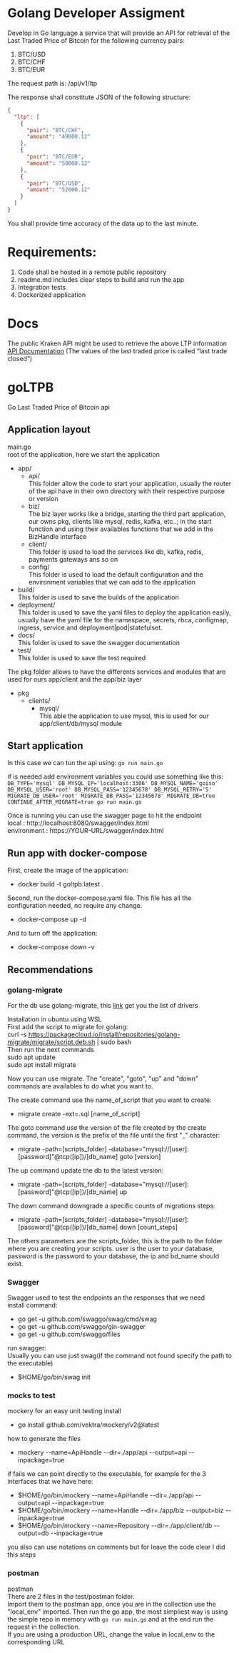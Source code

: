 # Golang Developer Assigment

Develop in Go language a service that will provide an API for retrieval of the Last Traded Price of Bitcoin for the following currency pairs:

1. BTC/USD
2. BTC/CHF
3. BTC/EUR


The request path is:
/api/v1/ltp

The response shall constitute JSON of the following structure:
```json
{
  "ltp": [
    {
      "pair": "BTC/CHF",
      "amount": "49000.12"
    },
    {
      "pair": "BTC/EUR",
      "amount": "50000.12"
    },
    {
      "pair": "BTC/USD",
      "amount": "52000.12"
    }
  ]
}

```

You shall provide time accuracy of the data up to the last minute.


# Requirements:
1. Code shall be hosted in a remote public repository
2. readme.md includes clear steps to build and run the app
3. Integration tests
4. Dockerized application

# Docs
The public Kraken API might be used to retrieve the above LTP information
[API Documentation](https://docs.kraken.com/rest/#tag/Spot-Market-Data/operation/getTickerInformation)
(The values of the last traded price is called “last trade closed”)


# goLTPB
Go Last Traded Price of Bitcoin api

## Application layout
main.go <br>
root of the application, here we start the application <br>
- app/<br>
    - api/<br>
        This folder allow the code to start your application, usually the router of the api have in their own directory with their respective purpose or version 
    - biz/<br>
        The biz layer works like a bridge, starting the third part application, our owns pkg, clients like mysql, redis, kafka, etc..; in the start function and using their availables functions that we add in the BizHandle interface
    - client/<br>
        This folder is used to load the services like db, kafka, redis, payments gateways ans so on
    - config/<br>
        This folder is used to load the default configuration and the environment variables that we can add to the application
- build/<br>
    This folder is used to save the builds of the application
- deployment/<br>
    This folder is used to save the yaml files to deploy the application easily, usually have the yaml file for the namespace, secrets, rbca, configmap, ingress, service and deployment|pod|statefulset.
- docs/<br>
    This folder is used to save the swagger documentation<br>
- test/<br>
    This folder is used to save the test required<br>

The pkg folder allows to have the differents services and modules that are used for ours app/client and the app/biz layer
- pkg
    - clients/
        - mysql/<br>
            This able the application to use mysql, this is used for our app/client/db/mysql module

## Start application
In this case we can tun the api using: `go run main.go` <br>

if is needed add environment variables you could use something like this: `DB_TYPE='mysql' DB_MYSQL_IP='localhost:3306' DB_MYSQL_NAME='goiso' DB_MYSQL_USER='root' DB_MYSQL_PASS='12345678' DB_MYSQL_RETRY='5' MIGRATE_DB_USER='root' MIGRATE_DB_PASS='12345678' MIGRATE_DB=true CONTINUE_AFTER_MIGRATE=true go run main.go` <br>

Once is running you can use the swagger page to hit the endpoint <br>
local : http://localhost:8080/swagger/index.html <br>
environment : https://YOUR-URL/swagger/index.html <br>

## Run app with docker-compose
First, create the image of the application: 
- docker build -t goltpb:latest .

Second, run the docker-compose.yaml file. 
This file has all the configuration needed, no require any change. 
- docker-compose up -d

And to turn off the application:
- docker-compose down -v


## Recommendations

### golang-migrate 
For the db use golang-migrate, this [link](https://github.com/golang-migrate/migrate) get you the list of drivers <br>

Installation in ubuntu using WSL<br>
First add the script to migrate for golang:<br>
    curl -s https://packagecloud.io/install/repositories/golang-migrate/migrate/script.deb.sh | sudo bash<br>
Then run the next commands<br>
    sudo apt update <br>
    sudo apt install migrate <br> 

Now you can use migrate. The "create", "goto", "up" and "down" commands are availables to do what you want to.<br>

The create command use the name_of_script that you want to create:<br> 
- migrate create -ext=.sql [name_of_script] <br>

The goto command use the version of the file created by the create command, the version is the prefix of the file until the first "_" character:<br>
- migrate -path=[scripts_folder] -database="mysql://[user]:[password]"@tcp([ip])/[db_name] goto [version]<br>

The up command update the db to the latest version:<br>
- migrate -path=[scripts_folder] -database="mysql://[user]:[password]"@tcp([ip])/[db_name] up <br>

The down command downgrade a specific counts of migrations steps:<br>
- migrate -path=[scripts_folder] -database="mysql://[user]:[password]"@tcp([ip])/[db_name] down [count_steps]<br>

The others parameters are the scripts_folder, this is the path to the folder where you are creating your scripts. user is the user to your database, password is the password to your database, the ip and bd_name should exist.<br>

### Swagger 

Swagger used to test the endpoints an the responses that we need<br>
install command: <br>
- go get -u github.com/swaggo/swag/cmd/swag
- go get -u github.com/swaggo/gin-swagger
- go get -u github.com/swaggo/files

run swagger: <br>
Usually you can use just swag(if the command not found specify the path to the executable)
- $HOME/go/bin/swag init

### mocks to test

mockery for an easy unit testing 
install 
- go install github.com/vektra/mockery/v2@latest

how to generate the files
- mockery --name=ApiHandle --dir=./app/api --output=api --inpackage=true

if fails we can point directly to the executable, for example for the 3 interfaces that we have here: 
- $HOME/go/bin/mockery --name=ApiHandle --dir=./app/api --output=api --inpackage=true
- $HOME/go/bin/mockery --name=Handle --dir=./app/biz --output=biz --inpackage=true
- $HOME/go/bin/mockery --name=Repository --dir=./app/client/db --output=db --inpackage=true

you also can use notations on comments but for leave the code clear I did this steps

### postman

postman <br>
There are 2 files in the test/postman folder. <br>
Import them to the postman app, once you are in the collection use the "local_env" imported. Then run the go app, the most simpliest way is using the simple repo in memory with `go run main.go` and at the end run the request in the collection. <br>
If you are using a production URL, change the value in local_env to the corresponding URL <br>

